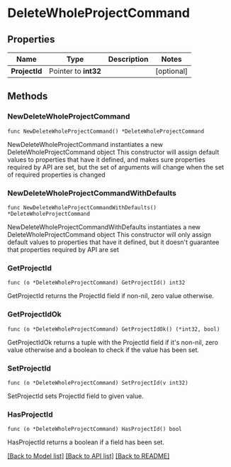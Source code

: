 # DeleteWholeProjectCommand

## Properties

Name | Type | Description | Notes
------------ | ------------- | ------------- | -------------
**ProjectId** | Pointer to **int32** |  | [optional] 

## Methods

### NewDeleteWholeProjectCommand

`func NewDeleteWholeProjectCommand() *DeleteWholeProjectCommand`

NewDeleteWholeProjectCommand instantiates a new DeleteWholeProjectCommand object
This constructor will assign default values to properties that have it defined,
and makes sure properties required by API are set, but the set of arguments
will change when the set of required properties is changed

### NewDeleteWholeProjectCommandWithDefaults

`func NewDeleteWholeProjectCommandWithDefaults() *DeleteWholeProjectCommand`

NewDeleteWholeProjectCommandWithDefaults instantiates a new DeleteWholeProjectCommand object
This constructor will only assign default values to properties that have it defined,
but it doesn't guarantee that properties required by API are set

### GetProjectId

`func (o *DeleteWholeProjectCommand) GetProjectId() int32`

GetProjectId returns the ProjectId field if non-nil, zero value otherwise.

### GetProjectIdOk

`func (o *DeleteWholeProjectCommand) GetProjectIdOk() (*int32, bool)`

GetProjectIdOk returns a tuple with the ProjectId field if it's non-nil, zero value otherwise
and a boolean to check if the value has been set.

### SetProjectId

`func (o *DeleteWholeProjectCommand) SetProjectId(v int32)`

SetProjectId sets ProjectId field to given value.

### HasProjectId

`func (o *DeleteWholeProjectCommand) HasProjectId() bool`

HasProjectId returns a boolean if a field has been set.


[[Back to Model list]](../README.md#documentation-for-models) [[Back to API list]](../README.md#documentation-for-api-endpoints) [[Back to README]](../README.md)


